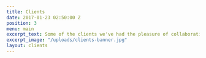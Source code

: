 ```yaml
---
title: Clients
date: 2017-01-23 02:50:00 Z
position: 3
menu: main
excerpt_text: Some of the clients we've had the pleasure of collaborating with
excerpt_image: "/uploads/clients-banner.jpg"
layout: clients
---
```


